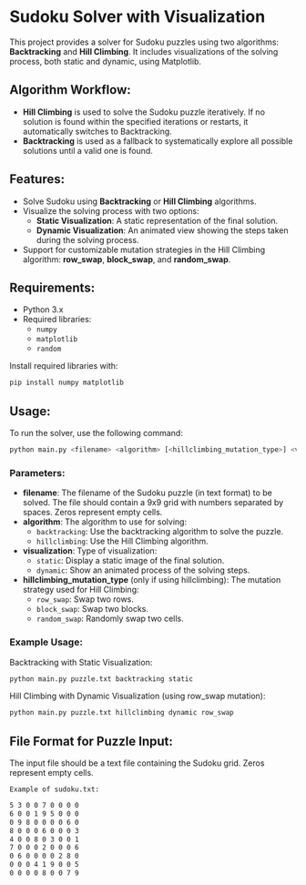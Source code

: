 # Sudoku Solver with Visualization

This project provides a solver for Sudoku puzzles using two algorithms: **Backtracking** and **Hill Climbing**. It includes visualizations of the solving process, both static and dynamic, using Matplotlib. 

## Algorithm Workflow:

- **Hill Climbing** is used to solve the Sudoku puzzle iteratively. If no solution is found within the specified iterations or restarts, it automatically switches to Backtracking.
- **Backtracking** is used as a fallback to systematically explore all possible solutions until a valid one is found.


## Features:
- Solve Sudoku using **Backtracking** or **Hill Climbing** algorithms.
- Visualize the solving process with two options:
  - **Static Visualization**: A static representation of the final solution.
  - **Dynamic Visualization**: An animated view showing the steps taken during the solving process.
- Support for customizable mutation strategies in the Hill Climbing algorithm: **row_swap**, **block_swap**, and **random_swap**.

## Requirements:
- Python 3.x
- Required libraries: 
  - `numpy`
  - `matplotlib`
  - `random`

Install required libraries with:
```bash
pip install numpy matplotlib
```

## Usage:

To run the solver, use the following command:
```bash
python main.py <filename> <algorithm> [<hillclimbing_mutation_type>] <visualization>
```
### Parameters:

- **filename**: The filename of the Sudoku puzzle (in text format) to be solved. The file should contain a 9x9 grid with numbers separated by spaces. Zeros represent empty cells.
- **algorithm**: The algorithm to use for solving:
  - `backtracking`: Use the backtracking algorithm to solve the puzzle.
  - `hillclimbing`: Use the Hill Climbing algorithm.
- **visualization**: Type of visualization:
  - `static`: Display a static image of the final solution.
  - `dynamic`: Show an animated process of the solving steps.
- **hillclimbing_mutation_type** (only if using hillclimbing): The mutation strategy used for Hill Climbing:
  - `row_swap`: Swap two rows.
  - `block_swap`: Swap two blocks.
  - `random_swap`: Randomly swap two cells.
 
### Example Usage:

Backtracking with Static Visualization:

```bash
python main.py puzzle.txt backtracking static
```

Hill Climbing with Dynamic Visualization (using row_swap mutation):

```bash
python main.py puzzle.txt hillclimbing dynamic row_swap
```


## File Format for Puzzle Input:

The input file should be a text file containing the Sudoku grid. Zeros represent empty cells.

`Example of sudoku.txt:`

```bash
5 3 0 0 7 0 0 0 0
6 0 0 1 9 5 0 0 0
0 9 8 0 0 0 0 6 0
8 0 0 0 6 0 0 0 3
4 0 0 8 0 3 0 0 1
7 0 0 0 2 0 0 0 6
0 6 0 0 0 0 2 8 0
0 0 0 4 1 9 0 0 5
0 0 0 0 8 0 0 7 9
```

